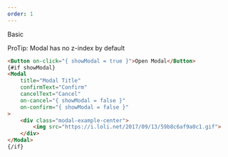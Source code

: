```yaml
---
order: 1
---
```


Basic

ProTip: Modal has no z-index by default

```html
<Button on-click="{ showModal = true }">Open Modal</Button>
{#if showModal}
<Modal
	title="Modal Title"
	confirmText="Confirm"
	cancelText="Cancel"
	on-cancel="{ showModal = false }"
	on-confirm="{ showModal = false }"
>
	<div class="modal-example-center">
		<img src="https://i.loli.net/2017/09/13/59b8c6af9a0c1.gif">
	</div>
</Modal>
{/if}
```
